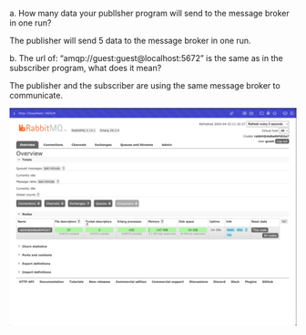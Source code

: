 a. How many data your publlsher program will send to the message broker in one run?

The publisher will send 5 data to the message broker in one run.

b. The url of: “amqp://guest:guest@localhost:5672” is the same as in the subscriber program, what does it mean?

The publisher and the subscriber are using the same message broker to communicate.


![rabbit.png](img%2Frabbit.png)